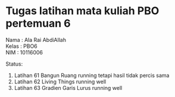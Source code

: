 # Tugas latihan mata kuliah PBO pertemuan 6 
Nama  : Ala Rai AbdiAllah  
Kelas : PBO6  
NIM   : 10116006  
  
Status:  
1. Latihan 61 Bangun Ruang running tetapi hasil tidak percis sama  
2. Latihan 62 Living Things running well  
3. Latihan 63 Gradien Garis Lurus running well  
